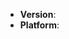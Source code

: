 <!--
Thank you for reporting an issue.

Please fill in as much of the template below as you're able.

If possible, please provide code that demonstrates the problem, keeping it as
simple and free of external dependencies as you are able.
-->

* **Version**: <!-- compulsory. you must provide your version -->
* **Platform**: <!-- the build machine -->

<!-- Enter your issue details below this comment. -->
